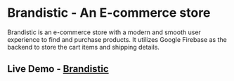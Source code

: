 # Brandistic - An E-commerce store

Brandistic is an e-commerce store with a modern and smooth user experience to find and purchase products. It utilizes Google Firebase as the backend to store the cart items and shipping details.

## Live Demo - [Brandistic](https://brandistic-store.netlify.app/)
